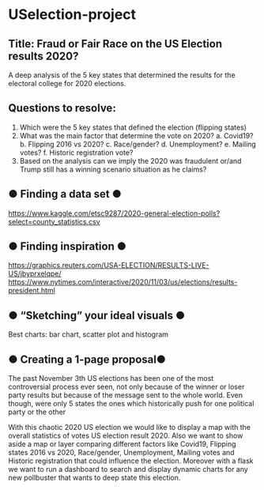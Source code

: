 # USelection-project

## Title: Fraud or Fair Race on the US Election results 2020?

A deep analysis of the 5 key states that determined the results for the electoral college for 2020 elections.

## Questions to resolve: 

1.	Which were the 5 key states that defined the election (flipping states) 
2.	What was the main factor that determine the vote on 2020? 
a.	Covid19?
b.	Flipping 2016 vs 2020?
c.	Race/gender?
d.	Unemployment?
e.	Mailing votes? 
f.	Historic registration vote?
3.	Based on the analysis can we imply the 2020 was fraudulent or/and Trump still has a winning scenario situation as he claims?

## ● Finding a data set ●
https://www.kaggle.com/etsc9287/2020-general-election-polls?select=county_statistics.csv

## ● Finding inspiration ●
https://graphics.reuters.com/USA-ELECTION/RESULTS-LIVE-US/jbyprxelqpe/
https://www.nytimes.com/interactive/2020/11/03/us/elections/results-president.html 

## ● “Sketching” your ideal visuals ●
Best charts: bar chart, scatter plot and histogram 
 
## ● Creating a 1-page proposal●
The past November 3th US elections has been one of the most controversial process ever seen, not only because  of the winner or loser party results but because of the message sent to the whole world. Even though, were only 5 states the ones which historically push for one political party or the other

With this chaotic 2020 US election we would like to display a map with the overall statistics of votes US election result 2020. Also we want to show aside a  map or layer comparing different factors like Covid19, Flipping states 2016 vs 2020, Race/gender, Unemployment, Mailing votes and Historic registration that could influence the election.
Moreover with a flask we want to run a dashboard to search and display dynamic charts for any new pollbuster that wants to deep state this election. 

